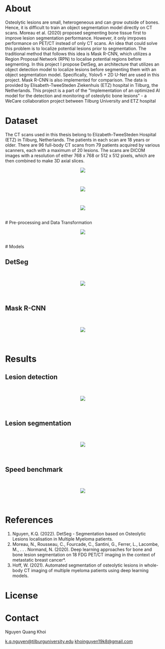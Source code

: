 # About
Osteolytic lesions are small, heterogeneous and can grow outside of bones. Hence, it is difficult to train an object segmentation model directly on CT scans.
Moreau et al. (2020) proposed segmenting bone tissue first to improve lesion segmentation performance. However, it only imrpoves performance on PET/CT instead
of only CT scans. An idea that could solve this problem is to localize potential lesions prior to segmentation. The traditional method that follows this idea is Mask R-CNN, which utilizes
a Region Proposal Network (RPN) to localise potential regions before segmenting. In this project I propose DetSeg, an architecture
that utilizes an object detection model to localize lesions before segmenting them with an object segmentation model. Specifically, Yolov5 + 2D U-Net are 
used in this project. Mask R-CNN is also implemented for comparison. The data is provided by Elisabeth-TweeSteden Ziekenhuis (ETZ) hospital in Tilburg, the Netherlands.
This project is a part of the "Implementation of an optimized AI model for the detection and monitoring of osteolytic bone lesions" - a WeCare collaboration project between Tilburg University and ETZ hospital <br>

# Dataset
The CT scans used in this thesis belong to Elizabeth-TweeSteden Hospital (ETZ) in Tilburg, Netherlands. The patients in each scan are 18 years or
older. There are 96 full-body CT scans from 79 patients acquired by various scanners, each with a maximum of 20 lesions. The scans are DICOM
images with a resolution of either 768 x 768 or 512 x 512 pixels, which are then combined to make 3D axial slices. <br>

<p align="center">
  <img src="https://github.com/khoinguyen19k8/DetSeg/tree/main/figures/data/CTP10_001_Slices.png">
</p>
<br>
<p align="center">
  <img src="https://github.com/khoinguyen19k8/DetSeg/tree/main/figures/data/big-lesions-and-ground-truth.png">
</p>
<br>
<p align="center">
  <img src="https://github.com/khoinguyen19k8/DetSeg/tree/main/figures/data/lesion_dist.png">
</p>
<br>
# Pre-processing and Data Transformation
<br>
<p align="center">
  <img src="https://github.com/khoinguyen19k8/DetSeg/tree/main/figures/pipeline/data-augmentation-pipeline.jpg">
</p>
<br>
# Models

## DetSeg
<br>
<p align="center">
  <img src="https://github.com/khoinguyen19k8/DetSeg/tree/main/figures/models/DSeg.png">
</p>
<br>

## Mask R-CNN
<br>
<p align="center">
  <img src="https://github.com/khoinguyen19k8/DetSeg/tree/main/figures/models/mask-rcnn-architecture.jpg">
</p>
<br>

# Results

## Lesion detection
<br>
<p align="center">
  <img src="https://github.com/khoinguyen19k8/DetSeg/tree/main/figures/results/lesion_detection_results.jpg">
</p>
<br>

## Lesion segmentation
<br>
<p align="center">
  <img src="https://github.com/khoinguyen19k8/DetSeg/tree/main/figures/results/lesion_segmentation_results.jpg">
</p>
<br>

## Speed benchmark
<br>
<p align="center">
  <img src="https://github.com/khoinguyen19k8/DetSeg/tree/main/figures/results/benchmark.png">
</p>
<br>

# References
1. Nguyen, K.Q. (2022). DetSeg - Segmentation based on Osteolytic Lesions localisation in Multiple Myeloma patients.
2. Moreau, N., Rousseau, C., Fourcade, C., Santini, G., Ferrer, L., Lacombe, M., . . . Normand, N. (2020). Deep learning approaches for bone and bone lesion segmentation on 18 FDG PET/CT imaging in the context of metastatic breast cancer*.
3. Hoff, W. (2021). Automated segmentation of osteolytic lesions in whole-body CT imaging of multiple myeloma patients using deep learning models.

# License

# Contact
Nguyen Quang Khoi

k.q.nguyen@tilburguniversity.edu
khoinguyen19k8@gmail.com
